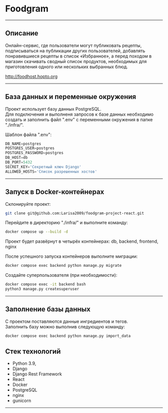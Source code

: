 # Foodgram

---
## Описание

Онлайн-сервис, где пользователи могут публиковать рецепты, подписываться на публикации других пользователей, добавлять понравившиеся рецепты в список «Избранное», а перед походом в магазин скачивать сводный список продуктов, необходимых для приготовления одного или нескольких выбранных блюд.

http://foodhost.hopto.org

---
## База данных и переменные окружения

Проект использует базу данных PostgreSQL.  
Для подключения и выполненя запросов к базе данных необходимо создать и заполнить файл ".env" с переменными окружения в папке "./infra/".

Шаблон файла ".env":
```python
DB_NAME=postgres
POSTGRES_USER=postgres
POSTGRES_PASSWORD=postgres
DB_HOST=db
DB_PORT=5432
SECRET_KEY='Секретный ключ Django'
ALLOWED_HOSTS='Список разрешенных хостов'
```

---
## Запуск в Docker-контейнерах

Склонируйте проект:
```bash
git clone git@github.com:Larisa2009/foodgram-project-react.git
```

Перейдите в директорию "./infra/" и выполните команду:
```bash
docker compose up --build -d
```
Проект будет развёрнут в четырёх контейнерах: db, backend, frontend, nginx

После успешного запуска контейнеров выполните миграции:
```bash
docker compose exec backend python manage.py migrate
```

Создайте суперпользователя (при необходимости):
```bash
docker compose exec -it backend bash
python3 manage.py createsuperuser
```

---
## Заполнение базы данных

С проектом поставляются данные ингредиентов и тегов.  
Заполнить базу можно выполнив следующую команду:
```bash
docker compose exec backend python manage.py import_data
```

## Стек технологий

* Python 3.9,
* Django
* Django Rest Framework
* React
* Docker
* PostgreSQL
* nginx
* gunicorn

---
